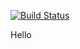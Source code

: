 [![Build Status](https://secure.travis-ci.org/tadpreston/club_manager.png)](http://travis-ci.org/tadpreston/club_manager)

Hello
